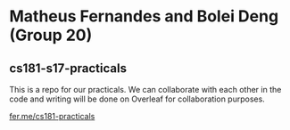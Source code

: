 # Matheus Fernandes and Bolei Deng (Group 20)
## cs181-s17-practicals

This is a repo for our practicals. We can collaborate with each other in the code and writing will be done on Overleaf for collaboration purposes.

[fer.me/cs181-practicals](http://fer.me/cs181-practicals)

